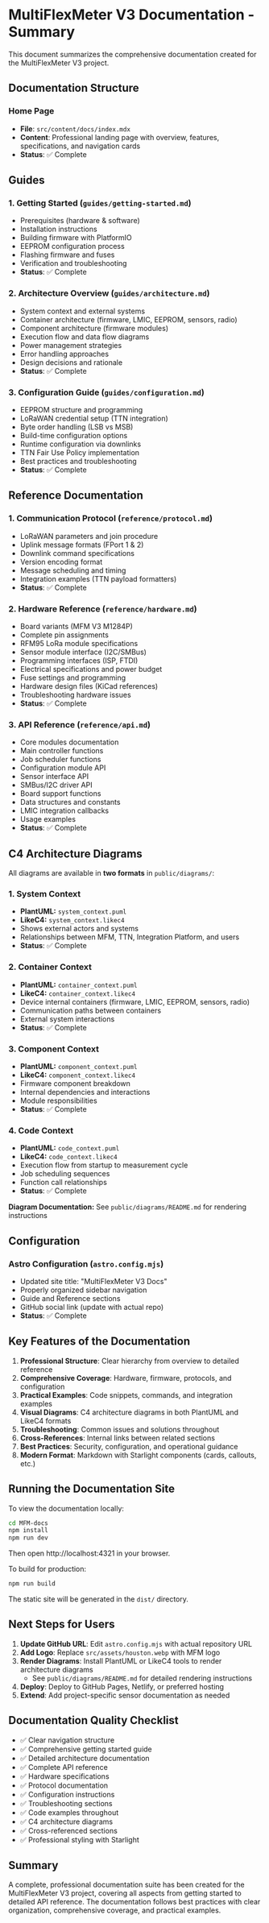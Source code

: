 # MultiFlexMeter V3 Documentation - Summary

This document summarizes the comprehensive documentation created for the MultiFlexMeter V3 project.

## Documentation Structure

### Home Page
- **File**: `src/content/docs/index.mdx`
- **Content**: Professional landing page with overview, features, specifications, and navigation cards
- **Status**: ✅ Complete

## Guides

### 1. Getting Started (`guides/getting-started.md`)
- Prerequisites (hardware & software)
- Installation instructions
- Building firmware with PlatformIO
- EEPROM configuration process
- Flashing firmware and fuses
- Verification and troubleshooting
- **Status**: ✅ Complete

### 2. Architecture Overview (`guides/architecture.md`)
- System context and external systems
- Container architecture (firmware, LMIC, EEPROM, sensors, radio)
- Component architecture (firmware modules)
- Execution flow and data flow diagrams
- Power management strategies
- Error handling approaches
- Design decisions and rationale
- **Status**: ✅ Complete

### 3. Configuration Guide (`guides/configuration.md`)
- EEPROM structure and programming
- LoRaWAN credential setup (TTN integration)
- Byte order handling (LSB vs MSB)
- Build-time configuration options
- Runtime configuration via downlinks
- TTN Fair Use Policy implementation
- Best practices and troubleshooting
- **Status**: ✅ Complete

## Reference Documentation

### 1. Communication Protocol (`reference/protocol.md`)
- LoRaWAN parameters and join procedure
- Uplink message formats (FPort 1 & 2)
- Downlink command specifications
- Version encoding format
- Message scheduling and timing
- Integration examples (TTN payload formatters)
- **Status**: ✅ Complete

### 2. Hardware Reference (`reference/hardware.md`)
- Board variants (MFM V3 M1284P)
- Complete pin assignments
- RFM95 LoRa module specifications
- Sensor module interface (I2C/SMBus)
- Programming interfaces (ISP, FTDI)
- Electrical specifications and power budget
- Fuse settings and programming
- Hardware design files (KiCad references)
- Troubleshooting hardware issues
- **Status**: ✅ Complete

### 3. API Reference (`reference/api.md`)
- Core modules documentation
- Main controller functions
- Job scheduler functions
- Configuration module API
- Sensor interface API
- SMBus/I2C driver API
- Board support functions
- Data structures and constants
- LMIC integration callbacks
- Usage examples
- **Status**: ✅ Complete

## C4 Architecture Diagrams

All diagrams are available in **two formats** in `public/diagrams/`:

### 1. System Context
- **PlantUML:** `system_context.puml`
- **LikeC4:** `system_context.likec4`
- Shows external actors and systems
- Relationships between MFM, TTN, Integration Platform, and users
- **Status**: ✅ Complete

### 2. Container Context
- **PlantUML:** `container_context.puml`
- **LikeC4:** `container_context.likec4`
- Device internal containers (firmware, LMIC, EEPROM, sensors, radio)
- Communication paths between containers
- External system interactions
- **Status**: ✅ Complete

### 3. Component Context
- **PlantUML:** `component_context.puml`
- **LikeC4:** `component_context.likec4`
- Firmware component breakdown
- Internal dependencies and interactions
- Module responsibilities
- **Status**: ✅ Complete

### 4. Code Context
- **PlantUML:** `code_context.puml`
- **LikeC4:** `code_context.likec4`
- Execution flow from startup to measurement cycle
- Job scheduling sequences
- Function call relationships
- **Status**: ✅ Complete

**Diagram Documentation:** See `public/diagrams/README.md` for rendering instructions

## Configuration

### Astro Configuration (`astro.config.mjs`)
- Updated site title: "MultiFlexMeter V3 Docs"
- Properly organized sidebar navigation
- Guide and Reference sections
- GitHub social link (update with actual repo)
- **Status**: ✅ Complete

## Key Features of the Documentation

1. **Professional Structure**: Clear hierarchy from overview to detailed reference
2. **Comprehensive Coverage**: Hardware, firmware, protocols, and configuration
3. **Practical Examples**: Code snippets, commands, and integration examples
4. **Visual Diagrams**: C4 architecture diagrams in both PlantUML and LikeC4 formats
5. **Troubleshooting**: Common issues and solutions throughout
6. **Cross-References**: Internal links between related sections
7. **Best Practices**: Security, configuration, and operational guidance
8. **Modern Format**: Markdown with Starlight components (cards, callouts, etc.)

## Running the Documentation Site

To view the documentation locally:

```bash
cd MFM-docs
npm install
npm run dev
```

Then open http://localhost:4321 in your browser.

To build for production:

```bash
npm run build
```

The static site will be generated in the `dist/` directory.

## Next Steps for Users

1. **Update GitHub URL**: Edit `astro.config.mjs` with actual repository URL
2. **Add Logo**: Replace `src/assets/houston.webp` with MFM logo
3. **Render Diagrams**: Install PlantUML or LikeC4 tools to render architecture diagrams
   - See `public/diagrams/README.md` for detailed rendering instructions
4. **Deploy**: Deploy to GitHub Pages, Netlify, or preferred hosting
5. **Extend**: Add project-specific sensor documentation as needed

## Documentation Quality Checklist

- ✅ Clear navigation structure
- ✅ Comprehensive getting started guide
- ✅ Detailed architecture documentation
- ✅ Complete API reference
- ✅ Hardware specifications
- ✅ Protocol documentation
- ✅ Configuration instructions
- ✅ Troubleshooting sections
- ✅ Code examples throughout
- ✅ C4 architecture diagrams
- ✅ Cross-referenced sections
- ✅ Professional styling with Starlight

## Summary

A complete, professional documentation suite has been created for the MultiFlexMeter V3 project, covering all aspects from getting started to detailed API reference. The documentation follows best practices with clear organization, comprehensive coverage, and practical examples.
